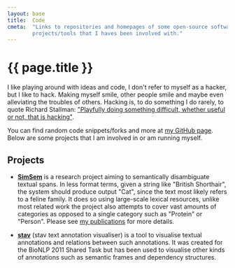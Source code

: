 ```yaml
---
layout: base
title:  Code
cmeta:  "Links to repositories and homepages of some open-source software
        projects/tools that I haves been involved with."
---
```


# {{ page.title }} #

I like playing around with ideas and code, I don't refer to myself as a
hacker, but I like to hack. Making myself smile, other people smile and maybe
even alleviating the troubles of others. Hacking is, to do something I do
rarely, to quote Richard Stallman: ["Playfully doing something difficult,
whether useful or not, that is hacking"][stallman_hacking].

You can find random code snippets/forks and more at [my GitHub
page][github_ninjin]. Below are some projects that I am involved in or am
running myself.

## Projects ##

* [**SimSem**][simsem] is a research project aiming to semantically
    disambiguate textual spans. In less format terms, given a string like
    "British Shorthair", the system should produce output "Cat", since the
    text most likely refers to a feline family. It does so using large-scale
    lexical resources, unlike most related work the project also attempts to
    cover vast amounts of categories as opposed to a single category such as
    "Protein" or "Person". Please see [my publications][publications] for more
    details.

* [**stav**][stav] (stav text annotation visualiser) is a tool to visualise
    textual annotations and relations between such annotations. It was created
    for the BioNLP 2011 Shared Task but has been used to visualise other kinds
    of annotations such as semantic frames and dependency structures.

[publications]: /publications.html
[github_ninjin]: https://github.com/ninjin
[simsem]: https://github.com/ninjin/simsem
[stallman_hacking]: http://stallman.org/articles/on-hacking.html
[stav]: https://github.com/TsujiiLaboratory/stav
